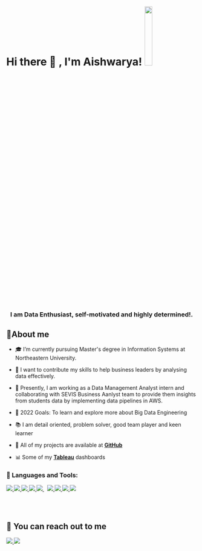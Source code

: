 # Hi there 👋 , I'm Aishwarya! <img width="20%" height="20%" src="https://user-images.githubusercontent.com/69157648/186289341-afde6a99-4298-4843-9213-ea523d5f4aba.gif" /> </h1>
<h3 align="center">I am Data Enthusiast, self-motivated and highly determined!.</h3>


## 🙋About me

- 🎓 I’m currently pursuing Master's degree in Information Systems at Northeastern University.

- 🔭 I want to contribute my skills to help business leaders by analysing data effectively.

- 🌱 Presently, I am working as a Data Management Analyst intern and collaborating with SEVIS Business Aanlyst team to provide them insights from students data by implementing data pipelines in AWS. 

- 🥅 2022 Goals: To learn and explore more about Big Data Engineering

- 📚 I am detail oriented, problem solver, good team player and keen learner

- 📖 All of my projects are available at **[GitHub](https://github.com/AishwaryaGhaytadak)**

- 📊 Some of my <a href="https://public.tableau.com/app/profile/aishwarya.ghaytadak/" target="_blank"><strong>Tableau</strong></a>  dashboards 



### 🚀 Languages and Tools:

<p align="left"> 
    <a href="https://www.python.org/" target="_blank"> <img src="https://img.icons8.com/fluency/48/undefined/python.png"/> </a>
    <a href="https://jupyter.org/" target="_blank"> <img src="https://img.icons8.com/fluency/48/undefined/jupyter.png"/> </a>
    <a href="https://www.tableau.com/" target="_blank"> <img src="https://img.icons8.com/color/48/undefined/tableau-software.png"/> </a>
    <a href="https://powerbi.microsoft.com/en-us/" target="_blank"> <img src="https://img.icons8.com/color/48/undefined/power-bi.png"/> </a>  
    <a style="padding-right:8px;" href="https://www.mysql.com/" target="_blank"> <img src="https://img.icons8.com/fluent/50/000000/mysql-logo.png"/> </a> 
    <a href="https://support.microsoft.com/en-us/excel" target="_blank"> <img src="https://img.icons8.com/color/48/undefined/microsoft-excel-2019--v1.png"/> </a>  
    <a href="https://www.office.com" target="_blank"> <img src="https://img.icons8.com/color/48/undefined/office-365.png"/> </a> 
    <a href="https://www.microsoft.com/en-us/microsoft-365/sharepoint/collaboration" target="_blank"> <img src="https://img.icons8.com/color/48/undefined/microsoft-sharepoint-2019.png"/> </a> 
    <a href="https://aws.amazon.com/" target="_blank"> <img src="https://icons8.com/icons/set/aws"/> </a>
</p>

<br/>
<br/>

## 📩 You can reach out to me
<p align="left">

<a href = "https://www.linkedin.com/in/aishwaryaghaytadak/"> <img src="https://img.icons8.com/fluent/48/000000/linkedin.png"/> </a>
<a href = "mailto:ghaytadak.a@northeatern.edu"> <img src="https://img.icons8.com/fluency/48/undefined/email-open.png"/> </a>
    
</p>
